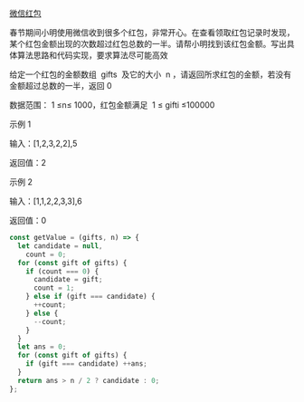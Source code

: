 [微信红包](https://www.nowcoder.com/practice/fbcf95ed620f42a88be24eb2cd57ec54)

春节期间小明使用微信收到很多个红包，非常开心。在查看领取红包记录时发现，某个红包金额出现的次数超过红包总数的一半。请帮小明找到该红包金额。写出具体算法思路和代码实现，要求算法尽可能高效

给定一个红包的金额数组  gifts  及它的大小  n ，请返回所求红包的金额，若没有金额超过总数的一半，返回 0

数据范围： 1 ≤n≤ 1000，红包金额满足  1 ≤ gifti ≤100000

示例 1

输入：[1,2,3,2,2],5

返回值：2

示例 2

输入：[1,1,2,2,3,3],6

返回值：0

```js
const getValue = (gifts, n) => {
  let candidate = null,
    count = 0;
  for (const gift of gifts) {
    if (count === 0) {
      candidate = gift;
      count = 1;
    } else if (gift === candidate) {
      ++count;
    } else {
      --count;
    }
  }
  let ans = 0;
  for (const gift of gifts) {
    if (gift === candidate) ++ans;
  }
  return ans > n / 2 ? candidate : 0;
};
```